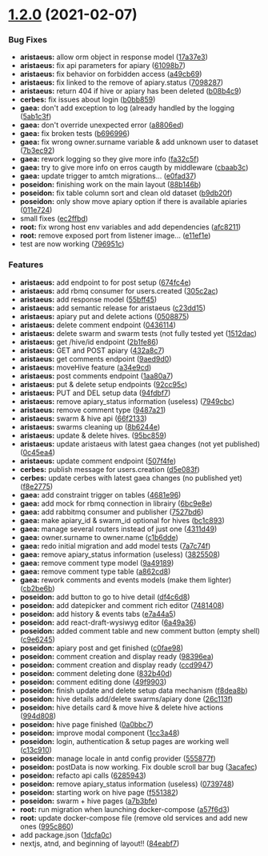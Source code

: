 # [1.2.0](https://github.com/yo-main/akingbee/compare/v1.1.3...v1.2.0) (2021-02-07)


### Bug Fixes

* **aristaeus:** allow orm object in response model ([17a37e3](https://github.com/yo-main/akingbee/commit/17a37e312ad4bb499b78fe6d921cf6d7c375dc19))
* **aristaeus:** fix api parameters for apiary ([61098b7](https://github.com/yo-main/akingbee/commit/61098b70986274c67fedfb0521c16d5be2a1f67b))
* **aristaeus:** fix behavior on forbidden access ([a49cb69](https://github.com/yo-main/akingbee/commit/a49cb69812d718519a63567e31764b81b91570d5))
* **aristaeus:** fix linked to the remove of apiary.status ([7098287](https://github.com/yo-main/akingbee/commit/7098287cbd04ae09176554ed3ded8f6dcbaa9375))
* **aristaeus:** return 404 if hive or apiary has been deleted ([b08b4c9](https://github.com/yo-main/akingbee/commit/b08b4c9e179aaf39ee554e97f8efc8cbc1653b81))
* **cerbes:** fix issues about login ([b0bb859](https://github.com/yo-main/akingbee/commit/b0bb859cabceaa654d1350da3288f943a9d91edb))
* **gaea:** don't add exception to log (already handled by the logging ([5ab1c3f](https://github.com/yo-main/akingbee/commit/5ab1c3fd3ecfe8c038888edf15c4d31b4bf99f54))
* **gaea:** don't override unexpected error ([a8806ed](https://github.com/yo-main/akingbee/commit/a8806ed86b171351ed38b77977ffb8768eb1727c))
* **gaea:** fix broken tests ([b696996](https://github.com/yo-main/akingbee/commit/b6969963e30066787519e4395f8e071846d3a699))
* **gaea:** fix wrong owner.surname variable & add unknown user to dataset ([7b3ec92](https://github.com/yo-main/akingbee/commit/7b3ec927f1acb2cc5d84ed4fa74c90ea804dae0a))
* **gaea:** rework logging so they give more info ([fa32c5f](https://github.com/yo-main/akingbee/commit/fa32c5f53342906902979ecb367da4ae8a3778d8))
* **gaea:** try to give more info on erros caugth by middleware ([cbaab3c](https://github.com/yo-main/akingbee/commit/cbaab3c6079433313966c650907f9abb64763c3c))
* **gaea:** update trigger to amtch migrations... ([e0fad37](https://github.com/yo-main/akingbee/commit/e0fad3743a731a85199e25e06ba68d831a01493c))
* **poseidon:** finishing work on the main layout ([88b146b](https://github.com/yo-main/akingbee/commit/88b146b97c860ec91eed8aa7a50c48ee7a4c5e46))
* **poseidon:** fix table column sort and clean old dataset ([b9db20f](https://github.com/yo-main/akingbee/commit/b9db20fefbbb0030563f5cbcbf589d23139affba))
* **poseidon:** only show move apiary option if there is available apiaries ([011e724](https://github.com/yo-main/akingbee/commit/011e724eeb2d97c26070551efa28b1790f20439a))
* small fixes ([ec2ffbd](https://github.com/yo-main/akingbee/commit/ec2ffbdf7e6128a2446cb6db9625f61d307ec673))
* **root:** fix wrong host env variables and add dependencies ([afc8211](https://github.com/yo-main/akingbee/commit/afc82111b12afb464878d54fc4b167694db7dcc1))
* **root:** remove exposed port from listener image... ([e11ef1e](https://github.com/yo-main/akingbee/commit/e11ef1e89e33755e039ce5773159a71d52f77598))
* test are now working ([796951c](https://github.com/yo-main/akingbee/commit/796951ce87a6d0a0f4c8442e0187ee7fee6b8bc5))


### Features

* **aristaeus:** add endpoint to for post setup ([674fc4e](https://github.com/yo-main/akingbee/commit/674fc4e7d18fcd1fe2c4a72d0c8267d2ceb5ed1d))
* **aristaeus:** add rbmq consumer for users.created ([305c2ac](https://github.com/yo-main/akingbee/commit/305c2ac89dc768e4334f178e5072c7e0f7a6f5e2))
* **aristaeus:** add response model ([55bff45](https://github.com/yo-main/akingbee/commit/55bff45f60f52e2b742d286c2e88a2ccb6a2252e))
* **aristaeus:** add semantic release for aristaeus ([c23dd15](https://github.com/yo-main/akingbee/commit/c23dd1581372a2dd86f1162fa554df9baa30a6fe))
* **aristaeus:** apiary put and delete actions ([0508875](https://github.com/yo-main/akingbee/commit/05088754905bf7559848d0c93d687a8d6f23677f))
* **aristaeus:** delete comment endpoint ([0436114](https://github.com/yo-main/akingbee/commit/0436114fa2c9cb0aa5cef029cf05cf36ef894afd))
* **aristaeus:** delete swarm and swarm tests (not fully tested yet ([1512dac](https://github.com/yo-main/akingbee/commit/1512dacc6a8160b519d79bc47f800e730ca1c517))
* **aristaeus:** get /hive/id endpoint ([2b1fe86](https://github.com/yo-main/akingbee/commit/2b1fe86f2a8beed811f34ae431e32f7d3e40c736))
* **aristaeus:** GET and POST apiary ([432a8c7](https://github.com/yo-main/akingbee/commit/432a8c7cb1a8e38efb2de3ea89f4763599238006))
* **aristaeus:** get comments endpoint ([9aed9d0](https://github.com/yo-main/akingbee/commit/9aed9d0fbfe95d18e59ce4d288acfe032d84ea73))
* **aristaeus:** moveHive feature ([a34e9cd](https://github.com/yo-main/akingbee/commit/a34e9cd023972d389d58b7c1ef0658f031cba799))
* **aristaeus:** post comments endpoint ([1aa80a7](https://github.com/yo-main/akingbee/commit/1aa80a751ff5f7e55b727acc1f964a12b1eef222))
* **aristaeus:** put & delete setup endpoints ([92cc95c](https://github.com/yo-main/akingbee/commit/92cc95ca7a33a6e73bb8d2d4f7d96a3d6913675a))
* **aristaeus:** PUT and DEL setup data ([94fdbf7](https://github.com/yo-main/akingbee/commit/94fdbf7300cb29e553f7d0cdbfa4e3423153199f))
* **aristaeus:** remove apiary_status information (useless) ([7949cbc](https://github.com/yo-main/akingbee/commit/7949cbc86ab93077005947c17d87780f9a59b32b))
* **aristaeus:** remove comment type ([9487a21](https://github.com/yo-main/akingbee/commit/9487a21c33b290a266151bfaab562d27f20a28d2))
* **aristaeus:** swarm & hive api ([66f2133](https://github.com/yo-main/akingbee/commit/66f2133694bebd470dc2a0c4def0c871d18c5d5a))
* **aristaeus:** swarms cleaning up ([8b6244e](https://github.com/yo-main/akingbee/commit/8b6244e9b1592aa94e8e45e43acbb225893ec232))
* **aristaeus:** update & delete hives. ([95bc859](https://github.com/yo-main/akingbee/commit/95bc85962ed95741422fdb89862aa8f7e2c39bbc))
* **aristaeus:** update aristaeus with latest gaea changes (not yet published) ([0c45ea4](https://github.com/yo-main/akingbee/commit/0c45ea4f94b46443f5935c15cd1b04d0dae1e4fb))
* **aristaeus:** update comment endpoint ([507f4fe](https://github.com/yo-main/akingbee/commit/507f4fe38992506e1b63bea9f727af87b7a341bd))
* **cerbes:** publish message for users.creation ([d5e083f](https://github.com/yo-main/akingbee/commit/d5e083f08c15c70d0d55aee8bdf804d7981aa89d))
* **cerbes:** update cerbes with latest gaea changes (no published yet) ([f8e2775](https://github.com/yo-main/akingbee/commit/f8e277515e239c88349abf7cf027d8a2713c4ba8))
* **gaea:** add constraint trigger on tables ([4681e96](https://github.com/yo-main/akingbee/commit/4681e9682cd24add402277be672b60d3057973b0))
* **gaea:** add mock for rbmq connection in librairy ([6bc9e8e](https://github.com/yo-main/akingbee/commit/6bc9e8e8473fbc9a6a200801787bbcfb9e3e9a5d))
* **gaea:** add rabbitmq consumer and publisher ([7527bd6](https://github.com/yo-main/akingbee/commit/7527bd68234c028d2bc13d21e31f5ecf7a54d144))
* **gaea:** make apiary_id & swarm_id optional for hives ([bc1c893](https://github.com/yo-main/akingbee/commit/bc1c893cc81585d4e6c5c2155ad84487044a11f3))
* **gaea:** manage several routers instead of just one ([4311d49](https://github.com/yo-main/akingbee/commit/4311d492f2fe8a769e6dd525bcfac83055c847e9))
* **gaea:** owner.surname to owner.name ([c1b6dde](https://github.com/yo-main/akingbee/commit/c1b6dde1d4edc613924d83acd42bb54f0295f021))
* **gaea:** redo initial migration and add model tests ([7a7c74f](https://github.com/yo-main/akingbee/commit/7a7c74f6d4f662529d035eeaa577babc4a6f8cd5))
* **gaea:** remove apiary_status information (useless) ([3825508](https://github.com/yo-main/akingbee/commit/3825508763092e490b4119543cb993aa0629c5da))
* **gaea:** remove comment type model ([9a49189](https://github.com/yo-main/akingbee/commit/9a49189ee8089d498ea953bdbeb1cee30c864b31))
* **gaea:** remove comment type table ([a862cd8](https://github.com/yo-main/akingbee/commit/a862cd8928a9a1f2355de2d750c3322fda2b451d))
* **gaea:** rework comments and events models (make them lighter) ([cb2be6b](https://github.com/yo-main/akingbee/commit/cb2be6baceb6990324d53cd0680f1ade58c1595f))
* **poseidon:** add button to go to hive detail ([df4c6d8](https://github.com/yo-main/akingbee/commit/df4c6d8caa95e094500f6877d4a5cb47b0b95243))
* **poseidon:** add datepicker and comment rich editor ([7481408](https://github.com/yo-main/akingbee/commit/74814083eb98626ea682565cf91adfee4ff38b9b))
* **poseidon:** add history & events tabs ([e7a44a5](https://github.com/yo-main/akingbee/commit/e7a44a5caa462a568d6030042d2267719ea026c6))
* **poseidon:** add react-draft-wysiwyg editor ([6a49a36](https://github.com/yo-main/akingbee/commit/6a49a365a7287163a5bfe0070720c7ee8ba84844))
* **poseidon:** added comment table and new comment button (empty shell) ([c9e6245](https://github.com/yo-main/akingbee/commit/c9e6245cdaa7c1197613d19c67e4eb6ca88b65a9))
* **poseidon:** apiary post and get finished ([c0fae98](https://github.com/yo-main/akingbee/commit/c0fae980c4cc92c34e2fc811d76c095d4d4caa4d))
* **poseidon:** comment creation and display ready ([98396ea](https://github.com/yo-main/akingbee/commit/98396ea9f6f39cfc06564e9352353d577781a981))
* **poseidon:** comment creation and display ready ([ccd9947](https://github.com/yo-main/akingbee/commit/ccd9947a404cd32b00e054b3d43f10d231f495ea))
* **poseidon:** comment deleting done ([832b40d](https://github.com/yo-main/akingbee/commit/832b40d046ab9ac3961849fecb944a42c0a0638c))
* **poseidon:** comment editing done ([49f9903](https://github.com/yo-main/akingbee/commit/49f99031f4db8917d48189f5494d5733b8b3f21c))
* **poseidon:** finish update and delete setup data mechanism ([f8dea8b](https://github.com/yo-main/akingbee/commit/f8dea8b459283c580d4533a94c85cfff00c09291))
* **poseidon:** hive details add/delete swarms/apiary done ([26c113f](https://github.com/yo-main/akingbee/commit/26c113f2e5dc351bf3c9a668c985fd06a6eec577))
* **poseidon:** hive details card & move hive & delete hive actions ([994d808](https://github.com/yo-main/akingbee/commit/994d808967c9fde87359e91dbac11ca1725dc4df))
* **poseidon:** hive page finished ([0a0bbc7](https://github.com/yo-main/akingbee/commit/0a0bbc759a23f615beab7c95bb0a97fa2f5a121d))
* **poseidon:** improve modal component ([1cc3a48](https://github.com/yo-main/akingbee/commit/1cc3a48ad10d5acea0e3f1b715f555ae60b5bb9b))
* **poseidon:** login, authentication & setup pages are working well ([c13c910](https://github.com/yo-main/akingbee/commit/c13c9102b686c04f5dd8fd0cb693916c5334b7cc))
* **poseidon:** manage locale in antd config provider ([555877f](https://github.com/yo-main/akingbee/commit/555877f9cf6753bdb37c5248a683401d69e4e53b))
* **poseidon:** postData is now working. Fix double scroll bar bug ([3acafec](https://github.com/yo-main/akingbee/commit/3acafec29b9533831f533588ee327d4dba1f3fe6))
* **poseidon:** refacto api calls ([6285943](https://github.com/yo-main/akingbee/commit/628594364e25e9aef4a1c95f1e52825a7d56dd67))
* **poseidon:** remove apiary_status information (useless) ([0739748](https://github.com/yo-main/akingbee/commit/0739748bcbc9e484abf0a20507f7443ebc4b705e))
* **poseidon:** starting work on hive page ([f551382](https://github.com/yo-main/akingbee/commit/f551382bd10b75a205c630f8c0d77363b3899e47))
* **poseidon:** swarm + hive pages ([a7b3bfe](https://github.com/yo-main/akingbee/commit/a7b3bfe8a76624170353ecae8cb1d9594e3ed72f))
* **root:** run migration when launching docker-compose ([a57f6d3](https://github.com/yo-main/akingbee/commit/a57f6d3fc541afba7d46333b319990ff69fc6657))
* **root:** update docker-compose file (remove old services and add new ones ([995c860](https://github.com/yo-main/akingbee/commit/995c860558448d220a3be487abe7bc9c29b9b3f4))
* add package.json ([1dcfa0c](https://github.com/yo-main/akingbee/commit/1dcfa0c167c81a9bf30c8e03182bd503bc61992d))
* nextjs, atnd, and beginning of layout!! ([84eabf7](https://github.com/yo-main/akingbee/commit/84eabf737cb6c93a6d98f8b730c2ab2006cf3763))
